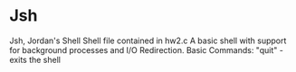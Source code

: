 # Jsh
Jsh, Jordan's Shell
Shell file contained in hw2.c
A basic shell with support for background processes and I/O Redirection.
Basic Commands:
	"quit" - exits the shell
